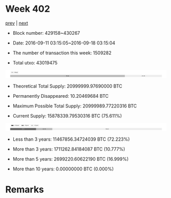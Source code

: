 # Week 402

[prev](week0401.md) | [next](week0403.md)

- Block number: 429158~430267

- Date: 2016-09-11 03:15:05~2016-09-18 03:15:04

- The number of transaction this week: 1509282

- Total utxo: 43019475

![](../images/mined_week0402.png)

- Theoretical Total Supply: 20999999.97690000 BTC

- Permanently Disappeared: 10.20469684 BTC

- Maximum Possible Total Supply: 20999989.77220316 BTC

- Current Supply: 15878339.79530316 BTC (75.611%)

![](../images/year_week0402.png)


- Less than 3 years: 11467856.34724039 BTC (72.223%)

- More than 3 years: 1711262.84184087 BTC (10.777%)

- More than 5 years: 2699220.60622190 BTC (16.999%)

- More than 10 years: 0.00000000 BTC (0.000%)

# Remarks

